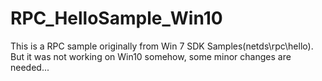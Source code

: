 # RPC_HelloSample_Win10
This is a RPC sample originally from Win 7 SDK Samples(netds\rpc\hello). But it was not working on Win10 somehow, 
some minor changes are needed...
